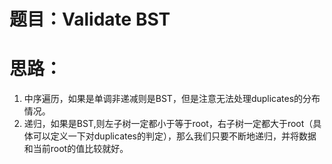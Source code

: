 # 题目：Validate BST

# 思路：
1. 中序遍历，如果是单调非递减则是BST，但是注意无法处理duplicates的分布情况。
2. 递归，如果是BST,则左子树一定都小于等于root，右子树一定都大于root（具体可以定义一下对duplicates的判定），那么我们只要不断地递归，并将数据和当前root的值比较就好。
